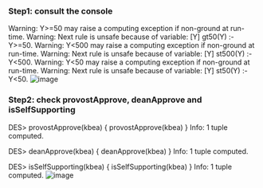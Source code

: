 ### Step1: consult the console
Warning: Y>=50 may raise a computing exception if non-ground at run-time.
Warning: Next rule is unsafe because of variable: [Y]
gt50(Y) :-
Y>=50.
Warning: Y<500 may raise a computing exception if non-ground at run-time.
Warning: Next rule is unsafe because of variable: [Y]
st500(Y) :-
Y<500.
Warning: Y<50 may raise a computing exception if non-ground at run-time.
Warning: Next rule is unsafe because of variable: [Y]
st50(Y) :-
Y<50.
![image](https://user-images.githubusercontent.com/46877258/55187739-cb8ce280-5167-11e9-8124-61be90b22bc8.png)
### Step2: check provostApprove, deanApprove and isSelfSupporting
DES> provostApprove(kbea) 
{
  provostApprove(kbea)
}
Info: 1 tuple computed.

DES> deanApprove(kbea) 
{
  deanApprove(kbea)
}
Info: 1 tuple computed. 

DES> isSelfSupporting(kbea) 
{
  isSelfSupporting(kbea)
}
Info: 1 tuple computed.
![image](https://user-images.githubusercontent.com/46877258/55187981-40f8b300-5168-11e9-8904-be35cafe64e1.png)
